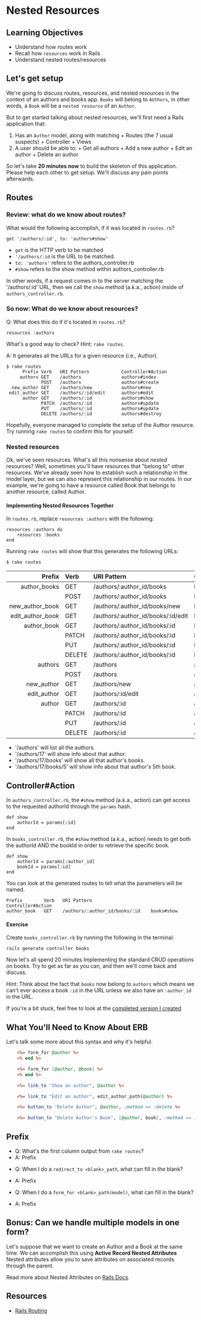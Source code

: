# Nested Resources

## Learning Objectives
- Understand how routes work
- Recall how `resources` work in Rails
- Understand nested routes/resources

## Let's get setup

We're going to discuss routes, resources, and nested resources in the
context of an authors and books app. `Books` will belong to `AUthors`, in other words, a `Book` will be a `nested resource` of an `Author`.

But to get started talking about nested resources, we'll first need a Rails application that:

  1. Has an `Author` model, along with matching
    + Routes (the 7 usual suspects)
    + Controller
    + Views
  2. A user should be able to:
    + Get all authors
    + Add a new author
    + Edit an author
    + Delete an author

So let's take **20 minutes now** to build the skeleton of this application. Please help each other to get setup. We'll discuss any pain points afterwards.

## Routes

### Review: what do we know about routes? ###

What would the following accomplish, if it was located in `routes.rb`?

    get '/authors/:id', to: 'authors#show'

- `get` is the HTTP verb to be matched
- `'/authors/:id` is the URL to be matched.
- `to: 'authors'` refers to the authors_controller.rb
- `#show` refers to the show method within authors_controller.rb

In other words, if a request comes in to the server matching the
'/authors/:id' URL, then we call the `show` method (a.k.a., action)
inside of `authors_controller.rb`.

### So now: What do we know about resources? ###

Q: What does this do if it's located in `routes.rb`?

    resources :authors

What's a good way to check? Hint: `rake routes`.

A: It generates all the URLs for a given resource (i.e., Author).

    $ rake routes
          Prefix Verb   URI Pattern            Controller#Action
         authors GET    /authors               authors#index
                 POST   /authors               authors#create
      new_author GET    /authors/new           authors#new
     edit_author GET    /authors/:id/edit      authors#edit
          author GET    /authors/:id           authors#show
                 PATCH  /authors/:id           authors#update
                 PUT    /authors/:id           authors#update
                 DELETE /authors/:id           authors#destroy

Hopefully, everyone managed to complete the setup of the Author resource. Try running `rake routes` to confirm this for yourself.

### Nested resources

Ok, we've seen resources.  What's all this nonsense about _nested_
resources? Well, sometimes you'll have resources that "belong to"
other resources.  We've already seen how to establish such a
relationship in the model layer, but we can also represent
this relationship in our routes.  In our example, we're going to have a
resource called Book that belongs to another resource, called Author.

#### Implementing Nested Resources Together ####

In `routes.rb`, replace `resources :authors` with the following:

    resources :authors do
        resources :books
    end

Running `rake routes` will show that this generates the following
URLs:

```console
$ rake routes
```

| Prefix           | Verb   | URI Pattern                        | Controller#Action |  
| -----:           | :----- | :---                               | :-----------      |  
| author_books     | GET    | /authors/:author_id/books          | books#index       |  
|                  | POST   | /authors/:author_id/books          | books#create      |  
| new_author_book  | GET    | /authors/:author_id/books/new      | books#new         |  
| edit_author_book | GET    | /authors/:author_id/books/:id/edit | books#edit        |  
| author_book      | GET    | /authors/:author_id/books/:id      | books#show        |  
|                  | PATCH  | /authors/:author_id/books/:id      | books#update      |  
|                  | PUT    | /authors/:author_id/books/:id      | books#update      |  
|                  | DELETE | /authors/:author_id/books/:id      | books#destroy     |  
| authors          | GET    | /authors                           | authors#index     |  
|                  | POST   | /authors                           | authors#create    |  
| new_author       | GET    | /authors/new                       | authors#new       |  
| edit_author      | GET    | /authors/:id/edit                  | authors#edit      |  
| author           | GET    | /authors/:id                       | authors#show      |  
|                  | PATCH  | /authors/:id                       | authors#update    |  
|                  | PUT    | /authors/:id                       | authors#update    |  
|                  | DELETE | /authors/:id                       | authors#destroy   |  


- '/authors' will list all the authors.
- '/authors/17' will show info about that author.
- '/authors/17/books' will show all that author's books.
- '/authors/17/books/5' will show info about that author's 5th book.

## Controller#Action

In `authors_controller.rb`, the `#show` method (a.k.a., action) can
get access to the requested authorId through the `params` hash.

    def show
        authorId = params[:id]
    end

In `books_controller.rb`, the `#show` method (a.k.a., action) needs to
get both the authorId AND the bookId in order to retrieve the specific
book.

    def show
        authorId = params[:author_id]
        bookId = params[:id]
    end

You can look at the generated routes to tell what the parameters will
be named.

    Prefix        Verb   URI Pattern                      Controller#Action
    author_book   GET    /authors/:author_id/books/:id    books#show

#### Exercise ####

Create `books_controller.rb` by running the following in the terminal:

    rails generate controller books

Now let's all spend 20 minutes Implementing the standard CRUD operations on books. Try to get as far as you can, and then we'll come back and discuss.

Hint: Think about the fact that `books` now belong to `authors` which means we can't ever access a book `:id` in the URL unless we also have an `:author_id` in the URL.

If you're a bit stuck, feel free to look at the [completed version I created](prepped/authors_books_app/README.md)

## What You'll Need to Know About ERB

Let's talk some more about this syntax and why it's helpful.

```rhtml
    <%= form_for @author %>
    <% end %>

    <%= form_for [@author, @book] %>
    <% end %>

    <%= link_to "Show an author", @author %>

    <%= link_to "Edit an author", edit_author_path(@author) %>

    <%= button_to "Delete Author", @author, :method => :delete %>

    <%= button_to "Delete Author's Book", [@author, book], :method => :delete %>
```

## Prefix

* Q: What's the first column output from `rake routes`?
* A: Prefix

- Q: When I do a `redirect_to <blank>_path`, what can fill in the blank?
- A: Prefix

- Q: When I do a `form_for <blank>_path(model)`, what can fill in the
blank?
- A: Prefix

## Bonus: Can we handle multiple models in one form?

Let's suppose that we want to create an Author and a Book at the same
time.  We can accomplish this using **Active Record Nested
Attributes**  Nested attributes allow you to save attributes on
associated records through the parent.

Read more about Nested Attributes on
[Rails Docs](http://api.rubyonrails.org/classes/ActiveRecord/NestedAttributes/ClassMethods.html).


## Resources
- [Rails Routing](http://guides.rubyonrails.org/routing.html)
